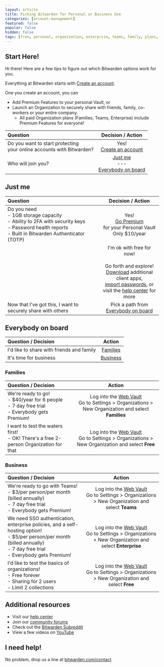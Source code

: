 ```yaml
---
layout: article
title: Picking Bitwarden for Personal or Business Use
categories: [account-management]
featured: false
popular: false
hidden: false
tags: [free, personal, organization, enterprise, teams, family, plans, subscription]
---
```



## Start Here!
Hi there! Here are a few tips to figure out which Bitwarden options work for you.

Everything at Bitwarden starts with [Create an account](https://vault.bitwarden.com/#/register).

One you create an account, you can
- Add Premium Features to your personal Vault, or 
- Launch an Organization to securely share with friends, family, co-workers or your entire company.
	- All paid Organization plans (Families, Teams, Enterprise) include Premium Features for everyone!

| Question | Decision / Action |
|:---|:---:|
|  Do you want to start protecting<br>your online accounts with Bitwarden? | Yes!<br>[Create an account](https://vault.bitwarden.com/) |
| Who will join you? | [Just me](#just-me)<br>---<br>[Everybody on board](#everybody-on-board) | 

## Just me

| Question | Decision / Action |
|:---|:---:|
|  Do you need<br>- 1GB storage capacity<br>- Ability to 2FA with security keys<br> - Password health reports<br>- Built in Bitwarden Authenticator (TOTP)  |  Yes!<br>[Go Premium](https://vault.bitwarden.com/#/?premium=purchase)<br>for your Personal Vault<br>Only $10/year |
| | I'm ok with free for now!<br><br>Go forth and explore!<br>[Download](https://bitwarden.com/download/) additional client apps,<br>[import passwords](https://bitwarden.com/help/article/import-data/), or<br>visit the [help center](https://bitwarden.com/help/) for more |
| Now that I've got this, I want to securely share with others | Pick a path from<br>[Everybody on board](#everybody-on-board)|


## Everybody on board

| Question / Decision | Action |
|:---|:---:|
| I'd like to share with friends and family | [Families](#families) |
| It's time for business | [Business](#business) |

### Families

| Question / Decision | Action |
|:---|:---:|
| We're ready to go!<br>- $40/year for 6 people<br>- 7 day free trial<br>- Everybody gets Premium! | Log into the [Web Vault](https://vault.bitwarden.com/)<br>Go to Settings > Organizations > New Organization and select **Families** |
| I want to test the waters first!<br>- OK! There's a free 2-person Organization for that | Log into the [Web Vault](https://vault.bitwarden.com/)<br>Go to Settings > Organizations > New Organization and select **Free** |


### Business

| Question / Decision | Action |
|:---|:---:|
| We're ready to go with Teams!<br>- $3/per person/per month (billed annually)<br>- 7 day free trial<br>- Everybody gets Premium! | Log into the [Web Vault](https://vault.bitwarden.com/)<br>Go to Settings > Organizations > New Organization and select **Teams** |
| We need SSO authentication, enterprise policies, and a self-hosting option!<br>- $5/per person/per month (billed annually)<br>- 7 day free trial<br>- Everybody gets Premium! | Log into the [Web Vault](https://vault.bitwarden.com/)<br>Go to Settings > Organizations > New Organization and select **Enterprise** |
| I'd like to test the basics of organizations!<br>- Free forever<br>- Sharing for 2 users<br>- Limit 2 collections | Log into the [Web Vault](https://vault.bitwarden.com/)<br>Go to Settings > Organizations > New Organization and select **Free** |

## Additional resources

- Visit our [help center](https://bitwarden.com/help/)
- Join our [community forums](https://community.bitwarden.com/)
- Check out the [Bitwarden Subreddit](https://www.reddit.com/r/Bitwarden/)
- View a few videos on [YouTube](https://www.youtube.com/bitwarden)

## I need help!
No problem, drop us a line at [bitwarden.com/contact](https://bitwarden.com/contact/)